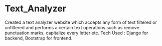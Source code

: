 # Text_Analyzer
Created a text analyzer website which accepts any form of text filtered or unfiltered and performs a certain text operations such as
remove punctuation marks, capitalize every letter etc. 
Tech Used : Django for backend, Bootstrap for frontend.
